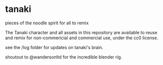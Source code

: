 # tanaki
pieces of the noodle spirit for all to remix

The Tanaki character and all assets in this repository are available to reuse and remix for non-commericial and commercial use, under the cc0 license.

see the /log folder for updates on tanaki's brain.

shoutout to @wandersonltd for the incredible blender rig.
